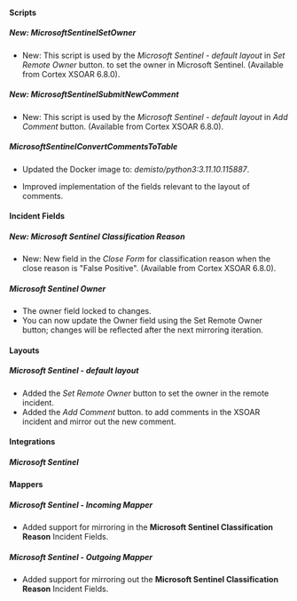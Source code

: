 
#### Scripts

##### New: MicrosoftSentinelSetOwner

- New: This script is used by the *Microsoft Sentinel - default layout* in *Set Remote Owner* button. to set the owner in Microsoft Sentinel. (Available from Cortex XSOAR 6.8.0).

##### New: MicrosoftSentinelSubmitNewComment

- New: This script is used by the *Microsoft Sentinel - default layout* in *Add Comment* button. (Available from Cortex XSOAR 6.8.0).

##### MicrosoftSentinelConvertCommentsToTable

- Updated the Docker image to: *demisto/python3:3.11.10.115887*.

- Improved implementation of the fields relevant to the layout of comments.

#### Incident Fields

##### New: Microsoft Sentinel Classification Reason

- New: New field in the *Close Form* for classification reason when the close reason is "False Positive". (Available from Cortex XSOAR 6.8.0).

##### Microsoft Sentinel Owner

- The owner field locked to changes.
- You can now update the Owner field using the Set Remote Owner button; changes will be reflected after the next mirroring iteration.

#### Layouts

##### Microsoft Sentinel - default layout

- Added the *Set Remote Owner* button to set the owner in the remote incident.
- Added the *Add Comment* button. to add comments in the XSOAR incident and mirror out the new comment.

#### Integrations

##### Microsoft Sentinel

#### Mappers

##### Microsoft Sentinel - Incoming Mapper

- Added support for mirroring in the **Microsoft Sentinel Classification Reason** Incident Fields.

##### Microsoft Sentinel - Outgoing Mapper

- Added support for mirroring out the **Microsoft Sentinel Classification Reason** Incident Fields.
